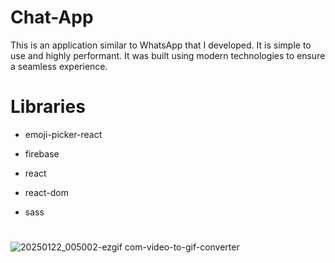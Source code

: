 # Chat-App
This is an application similar to WhatsApp that I developed. It is simple to use and highly performant. It was built using modern technologies to ensure a seamless experience.

# Libraries
- emoji-picker-react
- firebase
- react
- react-dom
- sass

  #
 
![20250122_005002-ezgif com-video-to-gif-converter](https://github.com/user-attachments/assets/8d0e7732-cca6-4637-86d7-06ba54ff7b2e)
